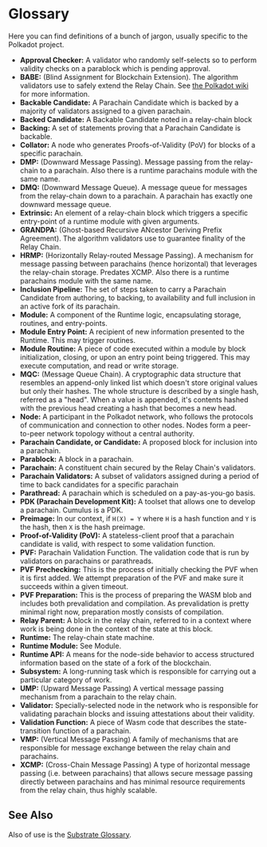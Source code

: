 # Glossary

Here you can find definitions of a bunch of jargon, usually specific to the Polkadot project.

- **Approval Checker:** A validator who randomly self-selects so to perform validity checks on a parablock which is pending approval.
- **BABE:** (Blind Assignment for Blockchain Extension). The algorithm validators use to safely extend the Relay Chain. See [the Polkadot wiki][0] for more information.
- **Backable Candidate:** A Parachain Candidate which is backed by a majority of validators assigned to a given parachain.
- **Backed Candidate:** A Backable Candidate noted in a relay-chain block
- **Backing:** A set of statements proving that a Parachain Candidate is backable.
- **Collator:** A node who generates Proofs-of-Validity (PoV) for blocks of a specific parachain.
- **DMP:** (Downward Message Passing). Message passing from the relay-chain to a parachain. Also there is a runtime parachains module with the same name.
- **DMQ:** (Downward Message Queue). A message queue for messages from the relay-chain down to a parachain. A parachain has
exactly one downward message queue.
- **Extrinsic:** An element of a relay-chain block which triggers a specific entry-point of a runtime module with given arguments.
- **GRANDPA:** (Ghost-based Recursive ANcestor Deriving Prefix Agreement). The algorithm validators use to guarantee finality of the Relay Chain.
- **HRMP:** (Horizontally Relay-routed Message Passing). A mechanism for message passing between parachains (hence horizontal) that leverages the relay-chain storage. Predates XCMP. Also there is a runtime parachains module with the same name.
- **Inclusion Pipeline:** The set of steps taken to carry a Parachain Candidate from authoring, to backing, to availability and full inclusion in an active fork of its parachain.
- **Module:** A component of the Runtime logic, encapsulating storage, routines, and entry-points.
- **Module Entry Point:** A recipient of new information presented to the Runtime. This may trigger routines.
- **Module Routine:** A piece of code executed within a module by block initialization, closing, or upon an entry point being triggered. This may execute computation, and read or write storage.
- **MQC:** (Message Queue Chain). A cryptographic data structure that resembles an append-only linked list which doesn't store original values but only their hashes. The whole structure is described by a single hash, referred as a "head". When a value is appended, it's contents hashed with the previous head creating a hash that becomes a new head.
- **Node:** A participant in the Polkadot network, who follows the protocols of communication and connection to other nodes. Nodes form a peer-to-peer network topology without a central authority.
- **Parachain Candidate, or Candidate:** A proposed block for inclusion into a parachain.
- **Parablock:** A block in a parachain.
- **Parachain:** A constituent chain secured by the Relay Chain's validators.
- **Parachain Validators:** A subset of validators assigned during a period of time to back candidates for a specific parachain
- **Parathread:** A parachain which is scheduled on a pay-as-you-go basis.
- **PDK (Parachain Development Kit):** A toolset that allows one to develop a parachain. Cumulus is a PDK.
- **Preimage:** In our context, if `H(X) = Y` where `H` is a hash function and `Y` is the hash, then `X` is the hash preimage.
- **Proof-of-Validity (PoV):** A stateless-client proof that a parachain candidate is valid, with respect to some validation function.
- **PVF:** Parachain Validation Function. The validation code that is run by validators on parachains or parathreads.
- **PVF Prechecking:** This is the process of initially checking the PVF when it is first added. We attempt preparation of the PVF and make sure it succeeds within a given timeout.
- **PVF Preparation:** This is the process of preparing the WASM blob and includes both prevalidation and compilation. As prevalidation is pretty minimal right now, preparation mostly consists of compilation.
- **Relay Parent:** A block in the relay chain, referred to in a context where work is being done in the context of the state at this block.
- **Runtime:** The relay-chain state machine.
- **Runtime Module:** See Module.
- **Runtime API:** A means for the node-side behavior to access structured information based on the state of a fork of the blockchain.
- **Subsystem:** A long-running task which is responsible for carrying out a particular category of work.
- **UMP:** (Upward Message Passing) A vertical message passing mechanism from a parachain to the relay chain.
- **Validator:** Specially-selected node in the network who is responsible for validating parachain blocks and issuing attestations about their validity.
- **Validation Function:** A piece of Wasm code that describes the state-transition function of a parachain.
- **VMP:** (Vertical Message Passing) A family of mechanisms that are responsible for message exchange between the relay chain and parachains.
- **XCMP:** (Cross-Chain Message Passing) A type of horizontal message passing (i.e. between parachains) that allows secure message passing directly between parachains and has minimal resource requirements from the relay chain, thus highly scalable.

## See Also

Also of use is the [Substrate Glossary](https://substrate.dev/docs/en/knowledgebase/getting-started/glossary).

[0]: https://wiki.polkadot.network/docs/learn-consensus
